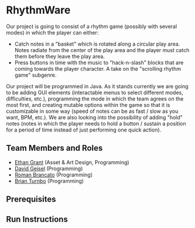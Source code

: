 # RhythmWare

Our project is going to consist of a rhythm game (possibly with several modes) in which the player can either:
* Catch notes in a "basket" which is rotated along a circular play area. Notes radiate from the center of the play area and the player must catch them before they leave the play area.
* Press buttons in time with the music to "hack-n-slash" blocks that are coming towards the player character. A take on the "scrolling rhythm game" subgenre.

Our project will be programmed in Java. As it stands currently we are going to be adding GUI elements (interactable menus to select different modes, difficulties, etc.), programming the mode in which the team agrees on the most first, and creating mutable options within the game so that it is customizable in some way (speed of notes can be as fast / slow as you want, BPM, etc.). We are also looking into the possibility of adding "hold" notes (notes in which the player needs to hold a button / sustain a position for a period of time instead of just performing one quick action).

## Team Members and Roles

* [Ethan Grant](https://github.com/EthanGrant1/CIS350-HW2-Grant/tree/main) (Asset & Art Design, Programming)
* [David Geisel](https://github.com/geiseld/CIS350-HW2-Geisel/tree/main) (Programming)
* [Roman Brancato](https://github.com/romanbrancato/-CIS350-HW2-Brancato) (Programming)
* [Brian Turnbo](https://github.com/BrianVT8/CIS350-HW2-Turnbo) (Programming)

## Prerequisites

## Run Instructions
